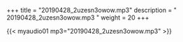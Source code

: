 +++
title = "20190428_2uzesn3owow.mp3"
description = " 20190428_2uzesn3owow.mp3 "
weight = 20
+++

{{< myaudio01 mp3="20190428_2uzesn3owow.mp3" >}}

